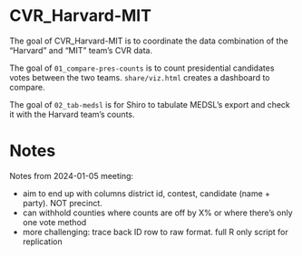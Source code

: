
<!-- README.md is generated from README.Rmd. Please edit that file -->

# CVR_Harvard-MIT

<!-- badges: start -->
<!-- badges: end -->

The goal of CVR_Harvard-MIT is to coordinate the data combination of the
“Harvard” and “MIT” team’s CVR data.

The goal of `01_compare-pres-counts` is to count presidential candidates
votes between the two teams. `share/viz.html` creates a dashboard to
compare.

The goal of `02_tab-medsl` is for Shiro to tabulate MEDSL’s export and
check it with the Harvard team’s counts.

# Notes

Notes from 2024-01-05 meeting:

- aim to end up with columns district id, contest, candidate (name +
  party). NOT precinct.
- can withhold counties where counts are off by X% or where there’s only
  one vote method
- more challenging: trace back ID row to raw format. full R only script
  for replication
